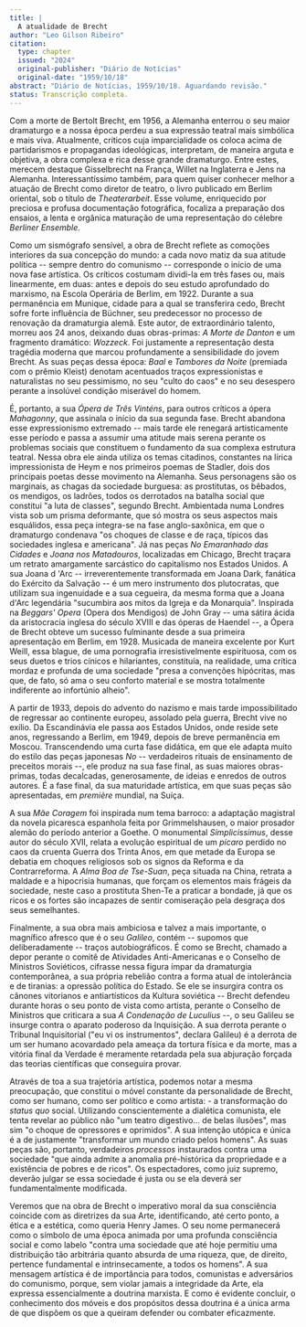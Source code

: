 ```yaml
---
title: |
  A atualidade de Brecht
author: "Leo Gilson Ribeiro"
citation:
  type: chapter
  issued: "2024"
  original-publisher: "Diário de Notícias"
  original-date: "1959/10/18"
abstract: "Diário de Notícias, 1959/10/18. Aguardando revisão."
status: Transcrição completa.
---
```


Com a morte de Bertolt Brecht, em 1956, a Alemanha enterrou o seu maior dramaturgo e a nossa época perdeu a sua expressão teatral mais simbólica e mais viva. Atualmente, críticos cuja imparcialidade os coloca acima de partidarismos e propagandas ideológicas, interpretam, de maneira arguta e objetiva, a obra complexa e rica desse grande dramaturgo. Entre estes, merecem destaque Gisselbrecht na França, Willet na Inglaterra e Jens na Alemanha. Interessantíssimo também, para quem quiser conhecer melhor a atuação de Brecht como diretor de teatro, o livro publicado em Berlim oriental, sob o título de *Theaterarbeit*. Esse volume, enriquecido por preciosa e profusa documentação fotográfica, focaliza a preparação dos ensaios, a lenta e orgânica maturação de uma representação do célebre *Berliner Ensemble*.

Como um sismógrafo sensível, a obra de Brecht reflete as comoções interiores da sua concepção do mundo: a cada novo matiz da sua atitude política -- sempre dentro do comunismo -- corresponde o início de uma nova fase artística. Os críticos costumam dividi-la em três fases ou, mais linearmente, em duas: antes e depois do seu estudo aprofundado do marxismo, na Escola Operária de Berlim, em 1922. Durante a sua permanência em Munique, cidade para a qual se transferira cedo, Brecht sofre forte influência de Büchner, seu predecessor no processo de renovação da dramaturgia alemã. Este autor, de extraordinário talento, morreu aos 24 anos, deixando duas obras-primas: *A Morte de Danton* e um fragmento dramático: *Wozzeck*. Foi justamente a representação desta tragédia moderna que marcou profundamente a sensibilidade do jovem Brecht. As suas peças dessa época: *Baal* e *Tambores da Noite* (premiada com o prêmio Kleist) denotam acentuados traços expressionistas e naturalistas no seu pessimismo, no seu "culto do caos" e no seu desespero perante a insolúvel condição miserável do homem.

É, portanto, a sua *Ópera de Três Vinténs*, para outros críticos a ópera *Mahagonny*, que assinala o início da sua segunda fase. Brecht abandona esse expressionismo extremado -- mais tarde ele renegará artisticamente esse período e passa a assumir uma atitude mais serena perante os problemas sociais que constituem o fundamento da sua complexa estrutura teatral. Nessa obra ele ainda utiliza os temas citadinos, constantes na lírica impressionista de Heym e nos primeiros poemas de Stadler, dois dos principais poetas desse movimento na Alemanha. Seus personagens são os marginais, as chagas da sociedade burguesa: as prostitutas, os bêbados, os mendigos, os ladrões, todos os derrotados na batalha social que constitui "a luta de classes", segundo Brecht. Ambientada numa Londres vista sob um prisma deformante, que só mostra os seus aspectos mais esquálidos, essa peça integra-se na fase anglo-saxônica, em que o dramaturgo condenava "os choques de classe e de raça, típicos das sociedades inglesa e americana". Já nas peças *No Emaranhado das Cidades* e *Joana nos Matadouros*, localizadas em Chicago, Brecht traçara um retrato amargamente sarcástico do capitalismo nos Estados Unidos. A sua Joana d 'Arc -- irreverentemente transformada em Joana Dark, fanática do Exército da Salvação -- é um mero instrumento dos plutocratas, que utilizam sua ingenuidade e a sua cegueira, da mesma forma que a Joana d'Arc legendária "sucumbira aos mitos da Igreja e da Monarquia". Inspirada na *Beggars' Opera* (Opera dos Mendigos) de John Gray -- uma sátira ácida da aristocracia inglesa do século XVIII e das óperas de Haendel --, a Ópera de Brecht obteve um sucesso fulminante desde a sua primeira apresentação em Berlim, em 1928. Musicada de maneira excelente por Kurt Weill, essa blague, de uma pornografia irresistivelmente espirituosa, com os seus duetos e trios cínicos e hilariantes, constituía, na realidade, uma crítica mordaz e profunda de uma sociedade "presa a convenções hipócritas, mas que, de fato, só ama o seu conforto material e se mostra totalmente indiferente ao infortúnio alheio".

A partir de 1933, depois do advento do nazismo e mais tarde impossibilitado de regressar ao continente europeu, assolado pela guerra, Brecht vive no exílio. Da Escandinávia ele passa aos Estados Unidos, onde reside sete anos, regressando a Berlim, em 1949, depois de breve permanência em Moscou. Transcendendo uma curta fase didática, em que ele adapta muito do estilo das peças japonesas *No* -- verdadeiros rituais de ensinamento de preceitos morais --, ele produz na sua fase final, as suas maiores obras-primas, todas decalcadas, generosamente, de ideias e enredos de outros autores. É a fase final, da sua maturidade artística, em que suas peças são apresentadas, em *première* mundial, na Suíça.

A sua *Mãe Coragem* foi inspirada num tema barroco: a adaptação magistral da novela picaresca espanhola feita por Grimmelshausen, o maior prosador alemão do período anterior a Goethe. O monumental *Simplicissimus*, desse autor do século XVII, relata a evolução espiritual de um *pícaro* perdido no caos da cruenta Guerra dos Trinta Anos, em que metade da Europa se debatia em choques religiosos sob os signos da Reforma e da Contrarreforma. A *Alma Boa de Tse-Suan*, peça situada na China, retrata a maldade e a hipocrisia humanas, que forçam os elementos mais frágeis da sociedade, neste caso a prostituta Shen-Te a praticar a bondade, já que os ricos e os fortes são incapazes de sentir comiseração pela desgraça dos seus semelhantes.

Finalmente, a sua obra mais ambiciosa e talvez a mais importante, o magnífico afresco que é o seu *Galileo*, contém -- supomos que deliberadamente -- traços autobiográficos. É como se Brecht, chamado a depor perante o comitê de Atividades Anti-Americanas e o Conselho de Ministros Soviéticos, cifrasse nessa figura ímpar da dramaturgia contemporânea, a sua própria rebelião contra a forma atual de intolerância e de tiranias: a opressão política do Estado. Se ele se insurgira contra os cânones vitorianos e antiartísticos da Kultura soviética -- Brecht defendeu durante horas o seu ponto de vista como artista, perante o Conselho de Ministros que criticara a sua *A Condenação de Luculius* --, o seu Galileu se insurge contra o aparato poderoso da Inquisição. A sua derrota perante o Tribunal Inquisitorial ("eu vi os instrumentos", declara Galileu) é a derrota de um ser humano acovardado pela ameaça da tortura física e da morte, mas a vitória final da Verdade é meramente retardada pela sua abjuração forçada das teorias científicas que conseguira provar.

Através de toa a sua trajetória artística, podemos notar a mesma preocupação, que constitui o móvel constante da personalidade de Brecht, como ser humano, como ser político e como artista: - a transformação do *status quo* social. Utilizando conscientemente a dialética comunista, ele tenta revelar ao público não "um teatro digestivo\... de belas ilusões", mas sim "o choque de opressores e oprimidos". A sua intenção utópica e única é a de justamente "transformar um mundo criado pelos homens". As suas peças são, portanto, verdadeiros *processos* instaurados contra uma sociedade "que ainda admite a anomalia pré-histórica da propriedade e a existência de pobres e de ricos". Os espectadores, como juiz supremo, deverão julgar se essa sociedade é justa ou se ela deverá ser fundamentalmente modificada.

Veremos que na obra de Brecht o imperativo moral da sua consciência coincide com as diretrizes da sua Arte, identificando, até certo ponto, a ética e a estética, como queria Henry James. O seu nome permanecerá como o símbolo de uma época animada por uma profunda consciência social e como labelo "contra uma sociedade que até hoje permitiu uma distribuição tão arbitrária quanto absurda de uma riqueza, que, de direito, pertence fundamental e intrinsecamente, a todos os homens". A sua mensagem artística é de importância para todos, comunistas e adversários do comunismo, porque, sem violar jamais a integridade da Arte, ela expressa essencialmente a doutrina marxista. E como é evidente concluir, o conhecimento dos móveis e dos propósitos dessa doutrina é a única arma de que dispõem os que a queiram defender ou combater eficazmente.


